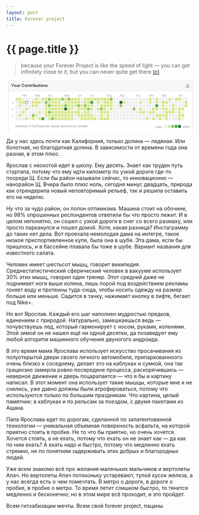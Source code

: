 ```yaml
---
layout: post
title: Forever project
---
```

# {{ page.title }}


> because your Forever Project is like the speed of light — you can get infinitely close to it, but you can never quite get there [(c)](http://www.dev.gd/20130122-the-joys-of-having-a-forever-project.html)

![contributions](/img/photos/contributions.png)

Да у нас здесь почти как Калифорния, только долина — ледяная. Или болотная, но благодатная долина. В зависимости от времени года она разная, в этом плюс. 

Ярослав с неохотой идет в школу. Ему десять. Знает как труден путь стартапа, потому что ему идти километр по узкой дороге где-то посреди Щ. Если бы район называли сейчас, то инновационно — нанорайон Щ. Вчера было плюс ноль, сегодня минус двадцать, природа как отрендерила новый неповторимый рельеф, так и решила оставить его на неделю. 

Ну что за чудо район, он полон оптимизма. Машина стоит на обочине, но 98% опрошенных респондентов ответили бы что просто лежит. И в целом непонятно, он сошел с узкой дороги в снег со всего размаху, или просто парканулся и пошел домой.  Хотя, какая разница? Инстаграмму до таких нет дела. Вот проехала немолодая дама на интегре, такое низкое приспортивленное купе, была она в шубе. Эта дама, если бы пришлось, и в бассейне плавала бы тоже в шубе. Вариант названия для известного салата.

Человек имеет шестьсот мышц, говорит википедия. Среднестатистический сферический человек в вакууме использует 30% этих мышц, говорил один тренер. Этот средний даже не поднимает ноги выше колена, лишь порой под воздействием рекламы гоняет воду и протеины туда-сюда, чтобы носить одежду на размер больше или меньше. Садится в тачку, нажимает кнопку в лифте, бегает под Nike+.

Но вот Ярослав. Каждый его шаг наполнен мудростью предков, единением с природой. Натурально, замешкаешься ведь — почувствуешь лед, который гармонирует с носом, руками, коленями. Этой зимой он не нашел ещё ни одной десятки, да позавидует ему любой алгоритм машинного обучения двуногого андроида. 

В это время мама Ярослава использует искусство просачивания из полуоткрытой двери своего личного автомобиля, припаркованноого очень близко к соседнему, делает это на каблуках и сумкой, она так грациозно замерла ровно посередине процесса, раскорячившись — неверное движение и дверь поцарапается — что я бы и картину написал. В этот момент она использует такие мышцы, которые мне и не снились, уже давно должны были атрофироваться, потому что используются только по большим праздникам. Что картина, целый памятник: в каблуках и по рельсам за поездом, с двумя пакетами из Ашана.

Папа Ярослава едет по дорогам, сделанной по запатентованной технологии — уникальная объемная поверхность асфальта, на которой приятно стоять в пробке. Не то что бы приятно, но очень хочется. Хочется стоять, а не ехать, потому что ехать он не знает как — да как по ним ехать? А ехать надо и быстро, потому что медленно ехать стремно, не по понятиям задерживать этих добрых и благородных людей. 

Уже всем знакомо всё про желания маленьких мальчиков и вертолеты Апач. Но вертолеты Апач потихоньку устаревают, тупой кусок железа, а у нас всегда есть о чем помечтать. В метро о дороге, в дороге о пробке, в пробке о метро. То время летит слишком быстро, то тянется медленно и бесконечно; но в этом мире всё проходит, и это пройдет.

Всем гитхабизации мечты. Всем свой forever project, пацаны.
